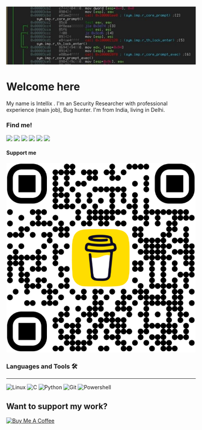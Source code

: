 <p align="center">
  <img src="./background.jpg">
</p>

# Welcome here

My name is Intellix . I'm an Security Researcher with professional experience (main job), Bug hunter. I'm from India, living in Delhi.

### Find me!
[<img src='https://cdn.jsdelivr.net/npm/simple-icons@3.0.1/icons/github.svg' height='40'>](https://github.com/intellix-cs)
[<img src='https://cdn.jsdelivr.net/npm/simple-icons@3.0.1/icons/linkedin.svg' height='40'>](http://www.linkedin.com/in/rudraksh031a62320/)
[<img src='https://cdn.jsdelivr.net/npm/simple-icons@3.0.1/icons/gmail.svg' height='40'>](intellix.cs@gmail.com)
[<img src='https://cdn.jsdelivr.net/npm/simple-icons@3.0.1/icons/youtube.svg' height='40'>](https://youtube.com/@intellix-cs)
[<img src='https://cdn.jsdelivr.net/npm/simple-icons@3.0.1/icons/instagram.svg' height='40'>](https://www.instagram.com/intellix.cs)
[<img src='https://cdn.jsdelivr.net/npm/simple-icons@3.0.1/icons/hackerone.svg' height='40'>](https://hackerone.com/kurogai/)

#### Support me 
<img src="./bmc_qr.png" alt="Hack The Box">

### Languages and Tools 🛠 
---
![Linux](http://img.shields.io/badge/-Linux-3776AB?style=flat-square&logo=linux&logoColor=ffffff)
![C](http://img.shields.io/badge/-C-A8B9CC?style=flat-square&logo=c&logoColor=ffffff)
![Python](http://img.shields.io/badge/-Python-3776AB?style=flat-square&logo=python&logoColor=ffffff)
![Git](https://img.shields.io/badge/-Git-%23F05032?style=flat-square&logo=git&logoColor=%23ffffff)
![Powershell](http://img.shields.io/badge/-Powershell-5391FE?style=flat-square&logo=powershell&logoColor=ffffff)

## Want to support my work?
[<a href="https://buymeacoffee.com/intellix.cs" target="_blank"><img src="https://cdn.buymeacoffee.com/buttons/default-orange.png" alt="Buy Me A Coffee" height="41" width="174"></a>](https://buymeacoffee.com/intellix.cs)

